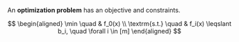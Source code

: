 An **optimization problem** has an objective and constraints.

$$
\begin{aligned}
\min \quad & f_0(x) \\
\textrm{s.t.} \quad & f_i(x) \leqslant b_i, \quad \forall i \in [m]
\end{aligned}
$$